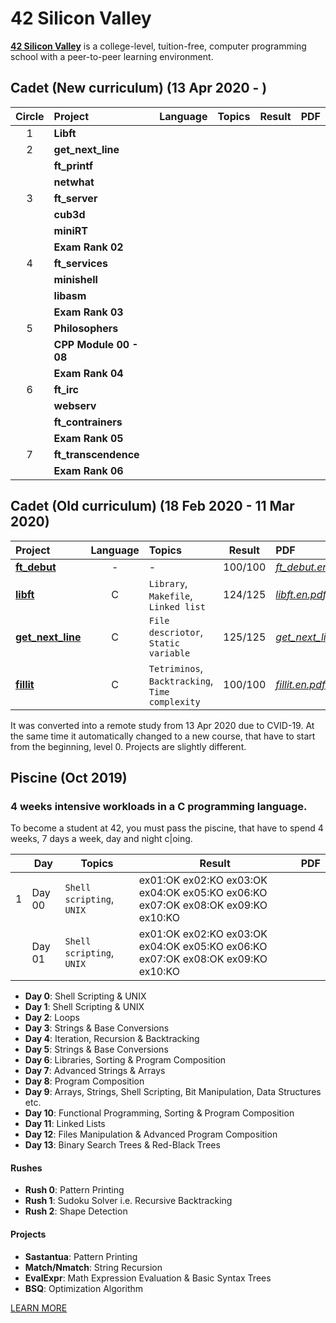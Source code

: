 # 42 Silicon Valley

**[42 Silicon Valley]** is a college-level, tuition-free, computer programming school with a peer-to-peer learning environment.

[42 Silicon Valley]: https://www.42.us.org

## Cadet (New curriculum) (13 Apr 2020 - )

|Circle|Project|Language|Topics|Result|PDF|
|:-:|:-|:-:|:-|:-:|:-|
|1|**Libft**|||||
|2|**get_next_line**|||||
||**ft_printf**|||||
||**netwhat**|||||
|3|**ft_server**|||||
||**cub3d**|||||
||**miniRT**|||||
||**Exam Rank 02**|||||
|4|**ft_services**|||||
||**minishell**|||||
||**libasm**|||||
||**Exam Rank 03**|||||
|5|**Philosophers**|||||
||**CPP Module 00 - 08**|||||
||**Exam Rank 04**|||||
|6|**ft_irc**|||||
||**webserv**|||||
||**ft_contrainers**|||||
||**Exam Rank 05**|||||
|7|**ft_transcendence**|||||
||**Exam Rank 06**|||||

## Cadet (Old curriculum) (18 Feb 2020 - 11 Mar 2020)

|Project|Language|Topics|Result|PDF|
|:-|:-:|:-|:-:|:-|
|[**ft_debut**]|-|-|100/100|[*ft_debut.en.pdf*]|
|[**libft**]|C|`Library`, `Makefile`, `Linked list`|124/125|[*libft.en.pdf*]|
|[**get_next_line**]|C|`File descriotor`, `Static variable`|125/125|[*get_next_line.en.pdf*]|
|[**fillit**]|C|`Tetriminos`, `Backtracking`, `Time complexity`|100/100|[*fillit.en.pdf*]|

[**ft_debut**]: https://github.com/lisy0123/42/tree/master/Cadet_old/ft_debut
[**libft**]: https://github.com/lisy0123/42/tree/master/Cadet_old/libft
[**get_next_line**]: https://github.com/lisy0123/42/tree/master/Cadet_old/get_next_line
[**fillit**]: https://github.com/lisy0123/42/tree/master/Cadet_old/fillit

[*ft_debut.en.pdf*]: https://github.com/lisy0123/42/blob/master/Cadet_old/PDF/ft_debut.en.pdf
[*libft.en.pdf*]: https://github.com/lisy0123/42/blob/master/Cadet_old/PDF/libft.en.pdf
[*get_next_line.en.pdf*]: https://github.com/lisy0123/42/blob/master/Cadet_old/PDF/get_next_line.en.pdf
[*fillit.en.pdf*]: https://github.com/lisy0123/42/blob/master/Cadet_old/PDF/fillit.en.pdf

It was converted into a remote study from 13 Apr 2020 due to CVID-19.
At the same time it automatically changed to a new course, that have to start from the beginning, level 0. 
Projects are slightly different.

## Piscine (Oct 2019)

### 4 weeks intensive workloads in a C programming language. 
To become a student at 42, you must pass the piscine, that have to spend 4 weeks, 7 days a week, day and night c|oing. 

||Day|Topics|Result|PDF|
|-|-|-|-|-|
|1|Day 00|`Shell scripting`, `UNIX`|ex01:OK ex02:KO ex03:OK ex04:OK ex05:KO ex06:KO ex07:OK ex08:OK ex09:KO ex10:KO||
||Day 01|`Shell scripting`, `UNIX`|ex01:OK ex02:KO ex03:OK ex04:OK ex05:KO ex06:KO ex07:OK ex08:OK ex09:KO ex10:KO||


-   **Day 0**: Shell Scripting & UNIX
-   **Day 1**: Shell Scripting & UNIX
-   **Day 2**: Loops
-   **Day 3**: Strings & Base Conversions
-   **Day 4**: Iteration, Recursion & Backtracking
-   **Day 5**: Strings & Base Conversions
-   **Day 6**: Libraries, Sorting & Program Composition
-   **Day 7**: Advanced Strings & Arrays
-   **Day 8**: Program Composition
-   **Day 9**: Arrays, Strings, Shell Scripting, Bit Manipulation, Data Structures etc.
-   **Day 10**: Functional Programming, Sorting & Program Composition
-   **Day 11**: Linked Lists
-   **Day 12**: Files Manipulation & Advanced Program Composition
-   **Day 13**: Binary Search Trees & Red-Black Trees

#### [](https://github.com/samuelkarani/42-piscine-c#rushes)Rushes

-   **Rush 0**: Pattern Printing
-   **Rush 1**: Sudoku Solver i.e. Recursive Backtracking
-   **Rush 2**: Shape Detection

#### [](https://github.com/samuelkarani/42-piscine-c#projects)Projects

-   **Sastantua**: Pattern Printing
-   **Match/Nmatch**: String Recursion
-   **EvalExpr**: Math Expression Evaluation & Basic Syntax Trees
-   **BSQ**: Optimization Algorithm

[LEARN MORE](https://www.42.us.org/program/piscine)
<!--stackedit_data:
eyJoaXN0b3J5IjpbLTE5MDQ3NDM1NjMsLTE5NTc1NDg2OTgsLT
ExOTU4MTc5NTQsLTY2MDU4NjU2OSwxMTc3Mzc1MzM2LDEyMjA5
Mzk0OSwtOTc2NzI4NTc5XX0=
-->